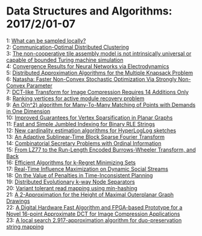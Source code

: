# Data Structures and Algorithms: 2017/2/01-07  
1: [What can be sampled locally?](https://doi.org/10.48550/arXiv.1702.00142)  
2: [Communication-Optimal Distributed Clustering](https://doi.org/10.48550/arXiv.1702.00196)  
3: [The non-cooperative tile assembly model is not intrinsically universal  or capable of bounded Turing machine simulation](https://doi.org/10.48550/arXiv.1702.00353)  
4: [Convergence Results for Neural Networks via Electrodynamics](https://doi.org/10.48550/arXiv.1702.00458)  
5: [Distributed Approximation Algorithms for the Multiple Knapsack Problem](https://doi.org/10.48550/arXiv.1702.00787)  
6: [Natasha: Faster Non-Convex Stochastic Optimization Via Strongly  Non-Convex Parameter](https://doi.org/10.48550/arXiv.1702.00763)  
7: [DCT-like Transform for Image Compression Requires 14 Additions Only](https://doi.org/10.48550/arXiv.1702.00817)  
8: [Ranking vertices for active module recovery problem](https://doi.org/10.48550/arXiv.1702.00948)  
9: [An O(n^2) algorithm for Many-To-Many Matching of Points with Demands in  One Dimension](https://doi.org/10.48550/arXiv.1702.01083)  
10: [Improved Guarantees for Vertex Sparsification in Planar Graphs](https://doi.org/10.48550/arXiv.1702.01136)  
11: [Fast and Simple Jumbled Indexing for Binary RLE Strings](https://doi.org/10.48550/arXiv.1702.01280)  
12: [New cardinality estimation algorithms for HyperLogLog sketches](https://doi.org/10.48550/arXiv.1702.01284)  
13: [An Adaptive Sublinear-Time Block Sparse Fourier Transform](https://doi.org/10.48550/arXiv.1702.01286)  
14: [Combinatorial Secretary Problems with Ordinal Information](https://doi.org/10.48550/arXiv.1702.01290)  
15: [From LZ77 to the Run-Length Encoded Burrows-Wheeler Transform, and Back](https://doi.org/10.48550/arXiv.1702.01340)  
16: [Efficient Algorithms for k-Regret Minimizing Sets](https://doi.org/10.48550/arXiv.1702.01446)  
17: [Real-Time Influence Maximization on Dynamic Social Streams](https://doi.org/10.48550/arXiv.1702.01586)  
18: [On the Value of Penalties in Time-Inconsistent Planning](https://doi.org/10.48550/arXiv.1702.01677)  
19: [Distributed Evolutionary k-way Node Separators](https://doi.org/10.48550/arXiv.1702.01692)  
20: [Variant tolerant read mapping using min-hashing](https://doi.org/10.48550/arXiv.1702.01703)  
21: [A 2-Approximation for the Height of Maximal Outerplanar Graph Drawings](https://doi.org/10.48550/arXiv.1702.01719)  
22: [A Digital Hardware Fast Algorithm and FPGA-based Prototype for a Novel  16-point Approximate DCT for Image Compression Applications](https://doi.org/10.48550/arXiv.1702.01805)  
23: [A local search 2.917-approximation algorithm for duo-preservation string  mapping](https://doi.org/10.48550/arXiv.1702.01877)  